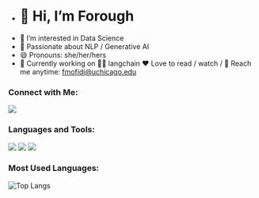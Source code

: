 
- # 👋 Hi, I’m Forough
- 👀 I’m interested in Data Science
- 🌱 Passionate about NLP / Generative AI 
- 😄 Pronouns: she/her/hers
- 📝 Currently working on 🦜️🔗 langchain 
❤️ Love to read / watch / 
📧 Reach me anytime:  fmofidi@uchicago.edu


### Connect with Me:

[![](https://img.shields.io/badge/LinkedIn-yourname-0A66C2?style=flat&logo=linkedin&logoColor=white)](https://www.linkedin.com/in/forough-mofidi)




### Languages and Tools:

![](https://img.shields.io/badge/MySQL-MySQL-blue)
![](https://img.shields.io/badge/Python-Python-yellow)
![](https://img.shields.io/badge/R-R-blue)


### Most Used Languages:
![Top Langs](https://github-readme-stats.vercel.app/api/top-langs/?username=yourusername&layout=compact)


<!---
Foroughmo/Foroughmo is a ✨ special ✨ repository because its `README.md` (this file) appears on your GitHub profile.
You can click the Preview link to take a look at your changes.
--->

